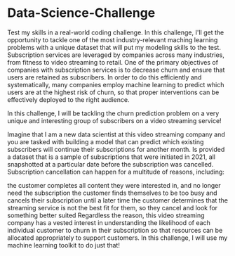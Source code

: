 # Data-Science-Challenge
Test my skills in a real-world coding challenge. In this challenge, I'll get the opportunity to tackle one of the most industry-relevant maching learning problems with a unique dataset that will put my modeling skills to the test. Subscription services are leveraged by companies across many industries, from fitness to video streaming to retail. One of the primary objectives of companies with subscription services is to decrease churn and ensure that users are retained as subscribers. In order to do this efficiently and systematically, many companies employ machine learning to predict which users are at the highest risk of churn, so that proper interventions can be effectively deployed to the right audience.

In this challenge, I will be tackling the churn prediction problem on a very unique and interesting group of subscribers on a video streaming service!

Imagine that I am a new data scientist at this video streaming company and you are tasked with building a model that can predict which existing subscribers will continue their subscriptions for another month. Is provided a dataset that is a sample of subscriptions that were initiated in 2021, all snapshotted at a particular date before the subscription was cancelled. Subscription cancellation can happen for a multitude of reasons, including:

the customer completes all content they were interested in, and no longer need the subscription
the customer finds themselves to be too busy and cancels their subscription until a later time
the customer determines that the streaming service is not the best fit for them, so they cancel and look for something better suited
Regardless the reason, this video streaming company has a vested interest in understanding the likelihood of each individual customer to churn in their subscription so that resources can be allocated appropriately to support customers. In this challenge, I will use my machine learning toolkit to do just that!
